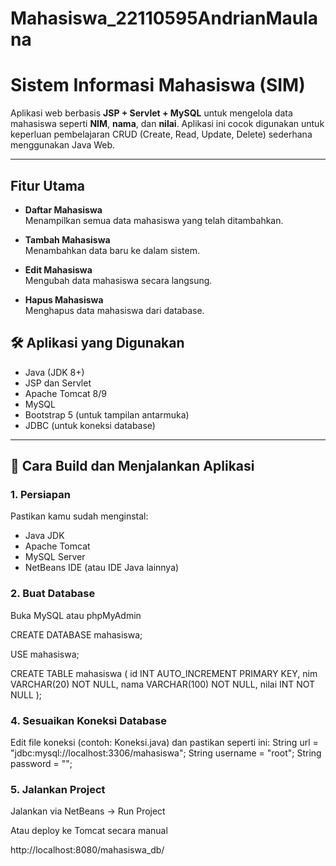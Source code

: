 # Mahasiswa_22110595AndrianMaulana

#  Sistem Informasi Mahasiswa (SIM)

Aplikasi web berbasis **JSP + Servlet + MySQL** untuk mengelola data mahasiswa seperti **NIM**, **nama**, dan **nilai**. Aplikasi ini cocok digunakan untuk keperluan pembelajaran CRUD (Create, Read, Update, Delete) sederhana menggunakan Java Web.

---

##  Fitur Utama

-  **Daftar Mahasiswa**  
  Menampilkan semua data mahasiswa yang telah ditambahkan.

-  **Tambah Mahasiswa**  
  Menambahkan data baru ke dalam sistem.

-  **Edit Mahasiswa**  
  Mengubah data mahasiswa secara langsung.

-  **Hapus Mahasiswa**  
  Menghapus data mahasiswa dari database.


## 🛠 Aplikasi yang Digunakan

- Java (JDK 8+)
- JSP dan Servlet
- Apache Tomcat 8/9
- MySQL
- Bootstrap 5 (untuk tampilan antarmuka)
- JDBC (untuk koneksi database)

---

## 🔧 Cara Build dan Menjalankan Aplikasi

### 1. Persiapan

Pastikan kamu sudah menginstal:
- Java JDK
- Apache Tomcat
- MySQL Server
- NetBeans IDE (atau IDE Java lainnya)

### 2. Buat Database
Buka MySQL atau phpMyAdmin

CREATE DATABASE mahasiswa;

USE mahasiswa;

CREATE TABLE mahasiswa (
  id INT AUTO_INCREMENT PRIMARY KEY,
  nim VARCHAR(20) NOT NULL,
  nama VARCHAR(100) NOT NULL,
  nilai INT NOT NULL
);

### 4. Sesuaikan Koneksi Database
   
Edit file koneksi (contoh: Koneksi.java) dan pastikan seperti ini:
String url = "jdbc:mysql://localhost:3306/mahasiswa";
String username = "root";
String password = "";

### 5. Jalankan Project

Jalankan via NetBeans → Run Project

Atau deploy ke Tomcat secara manual

http://localhost:8080/mahasiswa_db/

